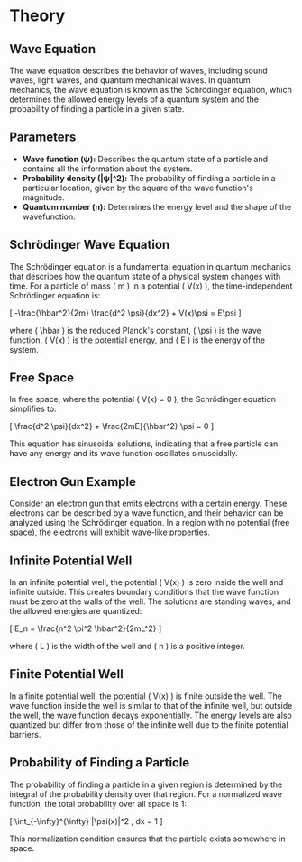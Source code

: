 # Theory

## Wave Equation

The wave equation describes the behavior of waves, including sound waves, light waves, and quantum mechanical waves. In quantum mechanics, the wave equation is known as the Schrödinger equation, which determines the allowed energy levels of a quantum system and the probability of finding a particle in a given state.

## Parameters

- **Wave function (ψ):** Describes the quantum state of a particle and contains all the information about the system.
- **Probability density (|ψ|^2):** The probability of finding a particle in a particular location, given by the square of the wave function's magnitude.
- **Quantum number (n):** Determines the energy level and the shape of the wavefunction.

## Schrödinger Wave Equation

The Schrödinger equation is a fundamental equation in quantum mechanics that describes how the quantum state of a physical system changes with time. For a particle of mass \( m \) in a potential \( V(x) \), the time-independent Schrödinger equation is:

\[ -\frac{\hbar^2}{2m} \frac{d^2 \psi}{dx^2} + V(x)\psi = E\psi \]

where \( \hbar \) is the reduced Planck's constant, \( \psi \) is the wave function, \( V(x) \) is the potential energy, and \( E \) is the energy of the system.

## Free Space

In free space, where the potential \( V(x) = 0 \), the Schrödinger equation simplifies to:

\[ \frac{d^2 \psi}{dx^2} + \frac{2mE}{\hbar^2} \psi = 0 \]

This equation has sinusoidal solutions, indicating that a free particle can have any energy and its wave function oscillates sinusoidally.

## Electron Gun Example

Consider an electron gun that emits electrons with a certain energy. These electrons can be described by a wave function, and their behavior can be analyzed using the Schrödinger equation. In a region with no potential (free space), the electrons will exhibit wave-like properties.

## Infinite Potential Well

In an infinite potential well, the potential \( V(x) \) is zero inside the well and infinite outside. This creates boundary conditions that the wave function must be zero at the walls of the well. The solutions are standing waves, and the allowed energies are quantized:

\[ E_n = \frac{n^2 \pi^2 \hbar^2}{2mL^2} \]

where \( L \) is the width of the well and \( n \) is a positive integer.

## Finite Potential Well

In a finite potential well, the potential \( V(x) \) is finite outside the well. The wave function inside the well is similar to that of the infinite well, but outside the well, the wave function decays exponentially. The energy levels are also quantized but differ from those of the infinite well due to the finite potential barriers.

## Probability of Finding a Particle

The probability of finding a particle in a given region is determined by the integral of the probability density over that region. For a normalized wave function, the total probability over all space is 1:

\[ \int_{-\infty}^{\infty} |\psi(x)|^2 \, dx = 1 \]

This normalization condition ensures that the particle exists somewhere in space.
